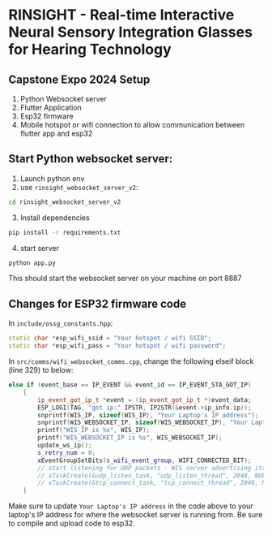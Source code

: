 # RINSIGHT - Real-time Interactive Neural Sensory Integration Glasses for Hearing Technology


## Capstone Expo 2024 Setup

1. Python Websocket server
2. Flutter Application
3. Esp32 firmware
4. Mobile hotspot or wifi connection to allow communication between flutter app and esp32


## Start Python websocket server:

1. Launch python env
2. use `rinsight_websocket_server_v2`:

```sh
cd rinsight_websocket_server_v2
```

3. Install dependencies
```sh
pip install -r requirements.txt
```

4. start server
```sh
python app.py
```

This should start the websocket server on your machine on port 8887


## Changes for ESP32 firmware code

In `include/ossg_constants.hpp`:

```cpp
static char *esp_wifi_ssid = "Your hotspot / wifi SSID";
static char *esp_wifi_pass = "Your hotspot / wifi password";
```


In `src/comms/wifi_websocket_comms.cpp`, change the following elseif block (line 329) to below:
```cpp
else if (event_base == IP_EVENT && event_id == IP_EVENT_STA_GOT_IP)
    {
        ip_event_got_ip_t *event = (ip_event_got_ip_t *)event_data;
        ESP_LOGI(TAG, "got ip:" IPSTR, IP2STR(&event->ip_info.ip));
        snprintf(WIS_IP, sizeof(WIS_IP), "Your Laptop's IP address");
        snprintf(WIS_WEBSOCKET_IP, sizeof(WIS_WEBSOCKET_IP), "Your Laptop's IP address");
        printf("WIS_IP is %s", WIS_IP);
        printf("WIS_WEBSOCKET_IP is %s", WIS_WEBSOCKET_IP);
        update_ws_ip();
        s_retry_num = 0;
        xEventGroupSetBits(s_wifi_event_group, WIFI_CONNECTED_BIT);
        // start listening for UDP packets - WIS server advertising itself
        // xTaskCreate(&udp_listen_task, "udp_listen_thread", 2048, NULL, 5, NULL);
        // xTaskCreate(&tcp_connect_task, "tcp_connect_thread", 2048, NULL, 5, NULL);
    }
```

Make sure to update `Your Laptop's IP address` in the code above to your laptop's IP address for where the websocket server is running from. Be sure to compile and upload code to esp32.
